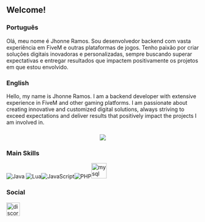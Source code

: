 ## Welcome!

 ### **Português**
Olá, meu nome é Jhonne Ramos. Sou desenvolvedor backend com vasta experiência em FiveM e outras plataformas de jogos. Tenho paixão por criar soluções digitais inovadoras e personalizadas, sempre buscando superar expectativas e entregar resultados que impactem positivamente os projetos em que estou envolvido.

 ### **English**
Hello, my name is Jhonne Ramos. I am a backend developer with extensive experience in FiveM and other gaming platforms. I am passionate about creating innovative and customized digital solutions, always striving to exceed expectations and deliver results that positively impact the projects I am involved in.

###
<div align="center">
  <img src="https://github-readme-stats.vercel.app/api/top-langs?username=JJ4hts&show_icons=true&layout=compact&theme=dracula" />
</div>

### Main Skills
<img alt="Java" src="https://img.shields.io/badge/java-%23ED8B00.svg?style=for-the-badge"/> <img alt="Lua" src="https://img.shields.io/badge/lua-%232C2D72.svg?style=for-the-badge"/><img alt="JavaScript" src="https://img.shields.io/badge/javascript-%23323330.svg?style=for-the-badge"/><img alt="PHP" src="https://img.shields.io/badge/c%23-%23239120.svg?style=for-the-badge"/><img src="https://cdn.jsdelivr.net/gh/devicons/devicon/icons/mysql/mysql-original.svg" height="40" alt="mysql logo"  />

### Social

  <a href="https://discord.com/channels/@me/1225061641138343960" target="_blank">
    <img src="https://img.shields.io/static/v1?message=Discord&logo=discord&label=&color=7289DA&logoColor=white&labelColor=&style=for-the-badge" height="35" alt="discord logo"  />
  </a>
